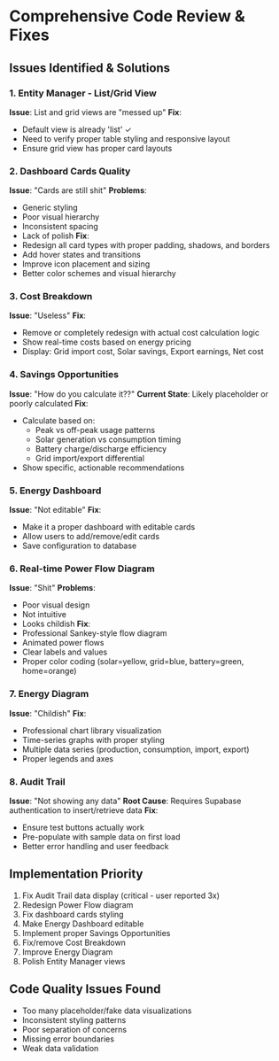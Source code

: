 # Comprehensive Code Review & Fixes

## Issues Identified & Solutions

### 1. Entity Manager - List/Grid View
**Issue**: List and grid views are "messed up"
**Fix**:
- Default view is already 'list' ✓
- Need to verify proper table styling and responsive layout
- Ensure grid view has proper card layouts

### 2. Dashboard Cards Quality
**Issue**: "Cards are still shit"
**Problems**:
- Generic styling
- Poor visual hierarchy
- Inconsistent spacing
- Lack of polish
**Fix**:
- Redesign all card types with proper padding, shadows, and borders
- Add hover states and transitions
- Improve icon placement and sizing
- Better color schemes and visual hierarchy

### 3. Cost Breakdown
**Issue**: "Useless"
**Fix**:
- Remove or completely redesign with actual cost calculation logic
- Show real-time costs based on energy pricing
- Display: Grid import cost, Solar savings, Export earnings, Net cost

### 4. Savings Opportunities
**Issue**: "How do you calculate it??"
**Current State**: Likely placeholder or poorly calculated
**Fix**:
- Calculate based on:
  - Peak vs off-peak usage patterns
  - Solar generation vs consumption timing
  - Battery charge/discharge efficiency
  - Grid import/export differential
- Show specific, actionable recommendations

### 5. Energy Dashboard
**Issue**: "Not editable"
**Fix**:
- Make it a proper dashboard with editable cards
- Allow users to add/remove/edit cards
- Save configuration to database

### 6. Real-time Power Flow Diagram
**Issue**: "Shit"
**Problems**:
- Poor visual design
- Not intuitive
- Looks childish
**Fix**:
- Professional Sankey-style flow diagram
- Animated power flows
- Clear labels and values
- Proper color coding (solar=yellow, grid=blue, battery=green, home=orange)

### 7. Energy Diagram
**Issue**: "Childish"
**Fix**:
- Professional chart library visualization
- Time-series graphs with proper styling
- Multiple data series (production, consumption, import, export)
- Proper legends and axes

### 8. Audit Trail
**Issue**: "Not showing any data"
**Root Cause**: Requires Supabase authentication to insert/retrieve data
**Fix**:
- Ensure test buttons actually work
- Pre-populate with sample data on first load
- Better error handling and user feedback

## Implementation Priority
1. Fix Audit Trail data display (critical - user reported 3x)
2. Redesign Power Flow diagram
3. Fix dashboard cards styling
4. Make Energy Dashboard editable
5. Implement proper Savings Opportunities
6. Fix/remove Cost Breakdown
7. Improve Energy Diagram
8. Polish Entity Manager views

## Code Quality Issues Found
- Too many placeholder/fake data visualizations
- Inconsistent styling patterns
- Poor separation of concerns
- Missing error boundaries
- Weak data validation
